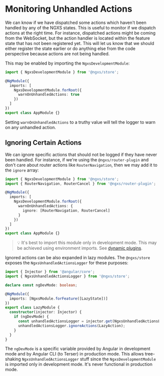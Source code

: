 # Monitoring Unhandled Actions

We can know if we have dispatched some actions which haven't been handled by any of the NGXS states. This is useful to monitor if we dispatch actions at the right time. For instance, dispatched actions might be coming from the WebSocket, but the action handler is located within the feature state that has not been registered yet. This will let us know that we should either register the state earlier or do anything else from the code perspective because actions are not being handled.

This may be enabled by importing the `NgxsDevelopmentModule`:

```ts
import { NgxsDevelopmentModule } from '@ngxs/store';

@NgModule({
  imports: [
    NgxsDevelopmentModule.forRoot({
      warnOnUnhandledActions: true
    })
  ]
})
export class AppModule {}
```

Setting `warnOnUnhandledActions` to a truthy value will tell the logger to warn on any unhandled action.

## Ignoring Certain Actions

We can ignore specific actions that should not be logged if they have never been handled. For instance, if we're using the `@ngxs/router-plugin` and don't care about router actions like `RouterNavigation`, then we may add it to the `ignore` array:

```ts
import { NgxsDevelopmentModule } from '@ngxs/store';
import { RouterNavigation, RouterCancel } from '@ngxs/router-plugin';

@NgModule({
  imports: [
    NgxsDevelopmentModule.forRoot({
      warnOnUnhandledActions: {
        ignore: [RouterNavigation, RouterCancel]
      }
    })
  ]
})
export class AppModule {}
```

> 💡 It's best to import this module only in development mode. This may be achieved using environment imports. See [dynamic plugins](../../recipes/dynamic-plugins.md).

Ignored actions can be also expanded in lazy modules. The `@ngxs/store` exposes the `NgxsUnhandledActionsLogger` for these purposes:

```ts
import { Injector } from '@angular/core';
import { NgxsUnhandledActionsLogger } from '@ngxs/store';

declare const ngDevMode: boolean;

@NgModule({
  imports: [NgxsModule.forFeature([LazyState])]
})
export class LazyModule {
  constructor(injector: Injector) {
    if (ngDevMode) {
      const unhandledActionsLogger = injector.get(NgxsUnhandledActionsLogger);
      unhandledActionsLogger.ignoreActions(LazyAction);
    }
  }
}
```

The `ngDevMode` is a specific variable provided by Angular in development mode and by Angular CLI (to Terser) in production mode. This allows tree-shaking `NgxsUnhandledActionsLogger` stuff since the `NgxsDevelopmentModule` is imported only in development mode. It's never functional in production mode.
